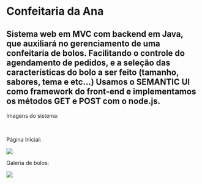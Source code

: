 <h1> Confeitaria da Ana</h1>

<h2> Sistema web em MVC com backend em Java, que auxiliará no gerenciamento de uma confeitaria de bolos. 
Facilitando o controle do agendamento de pedidos, e a seleção das características do bolo a ser feito (tamanho, sabores, tema e etc…)
Usamos o SEMANTIC UI como framework do front-end e implementamos os métodos GET e POST com o node.js. </h2>

<p>Imagens do sistema:</p>
<br>
<p>Página Inicial:</p>
<img src="img/index.png"> 

<p>Galeria de bolos:</p>
<img src="img/galeria">
